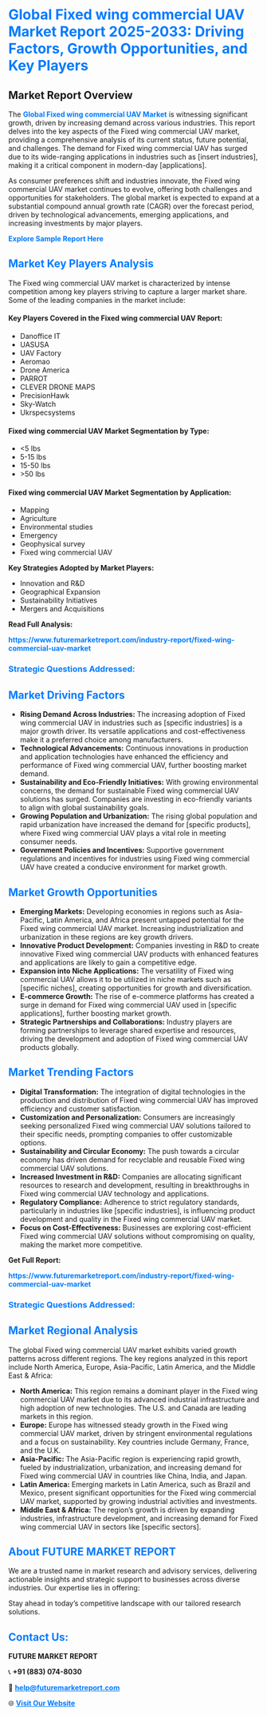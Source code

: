 <h1 style="color: #007BFF;">Global Fixed wing commercial UAV Market Report 2025-2033: Driving Factors, Growth Opportunities, and Key Players</h1>

<section id="overview">
<h2>Market Report Overview</h2>
<p>The <a href="https://www.futuremarketreport.com/industry-report/fixed-wing-commercial-uav-market" style="color: #007BFF; text-decoration: none;"><strong>Global Fixed wing commercial UAV Market</strong></a> is witnessing significant growth, driven by increasing demand across various industries. This report delves into the key aspects of the Fixed wing commercial UAV market, providing a comprehensive analysis of its current status, future potential, and challenges. The demand for Fixed wing commercial UAV has surged due to its wide-ranging applications in industries such as [insert industries], making it a critical component in modern-day [applications].</p>
<p>As consumer preferences shift and industries innovate, the Fixed wing commercial UAV market continues to evolve, offering both challenges and opportunities for stakeholders. The global market is expected to expand at a substantial compound annual growth rate (CAGR) over the forecast period, driven by technological advancements, emerging applications, and increasing investments by major players.</p>
</section>

<section id="overview">
<p><a href="https://www.futuremarketreport.com/request-sample/reportId=116668" style="color: #007BFF; text-decoration: none;"><strong>Explore Sample Report Here</strong></a></p>
</section>

<section id="key-players">
<h2 style="color: #007BFF;">Market Key Players Analysis</h2>
<p>The Fixed wing commercial UAV market is characterized by intense competition among key players striving to capture a larger market share. Some of the leading companies in the market include:</p>
<h4>Key Players Covered in the Fixed wing commercial UAV Report:</h4>
<ul><li>Danoffice IT</li><li>UASUSA</li><li>UAV Factory</li><li>Aeromao</li><li>Drone America</li><li>PARROT</li><li>CLEVER DRONE MAPS</li><li>PrecisionHawk</li><li>Sky-Watch</li><li>Ukrspecsystems</li></ul>
<h4>Fixed wing commercial UAV Market Segmentation by Type:</h4>
<ul><li>&lt;5 lbs</li><li>5-15 lbs</li><li>15-50 lbs</li><li>&gt;50 lbs</li></ul>

<h4>Fixed wing commercial UAV Market Segmentation by Application:</h4>
<ul><li>Mapping</li><li>Agriculture</li><li>Environmental studies</li><li>Emergency</li><li>Geophysical survey</li><li>Fixed wing commercial UAV</li></ul>
<p><strong>Key Strategies Adopted by Market Players:</strong></p>
<ul>
<li>Innovation and R&D</li>
<li>Geographical Expansion</li>
<li>Sustainability Initiatives</li>
<li>Mergers and Acquisitions</li>
</ul>
</section>

<section>
<p><strong>Read Full Analysis: </strong></p><a href="https://www.futuremarketreport.com/industry-report/fixed-wing-commercial-uav-market" style="color: #007BFF; text-decoration: none;"><strong>https://www.futuremarketreport.com/industry-report/fixed-wing-commercial-uav-market</strong></a>
<h3 style="color: #007BFF;">Strategic Questions Addressed:</h3>
</section>

<section id="driving-factors">
<h2 style="color: #007BFF;">Market Driving Factors</h2>
<ul>
<li><strong>Rising Demand Across Industries:</strong> The increasing adoption of Fixed wing commercial UAV in industries such as [specific industries] is a major growth driver. Its versatile applications and cost-effectiveness make it a preferred choice among manufacturers.</li>
<li><strong>Technological Advancements:</strong> Continuous innovations in production and application technologies have enhanced the efficiency and performance of Fixed wing commercial UAV, further boosting market demand.</li>
<li><strong>Sustainability and Eco-Friendly Initiatives:</strong> With growing environmental concerns, the demand for sustainable Fixed wing commercial UAV solutions has surged. Companies are investing in eco-friendly variants to align with global sustainability goals.</li>
<li><strong>Growing Population and Urbanization:</strong> The rising global population and rapid urbanization have increased the demand for [specific products], where Fixed wing commercial UAV plays a vital role in meeting consumer needs.</li>
<li><strong>Government Policies and Incentives:</strong> Supportive government regulations and incentives for industries using Fixed wing commercial UAV have created a conducive environment for market growth.</li>
</ul>
</section>

<section id="growth-opportunities">
<h2 style="color: #007BFF;">Market Growth Opportunities</h2>
<ul>
<li><strong>Emerging Markets:</strong> Developing economies in regions such as Asia-Pacific, Latin America, and Africa present untapped potential for the Fixed wing commercial UAV market. Increasing industrialization and urbanization in these regions are key growth drivers.</li>
<li><strong>Innovative Product Development:</strong> Companies investing in R&D to create innovative Fixed wing commercial UAV products with enhanced features and applications are likely to gain a competitive edge.</li>
<li><strong>Expansion into Niche Applications:</strong> The versatility of Fixed wing commercial UAV allows it to be utilized in niche markets such as [specific niches], creating opportunities for growth and diversification.</li>
<li><strong>E-commerce Growth:</strong> The rise of e-commerce platforms has created a surge in demand for Fixed wing commercial UAV used in [specific applications], further boosting market growth.</li>
<li><strong>Strategic Partnerships and Collaborations:</strong> Industry players are forming partnerships to leverage shared expertise and resources, driving the development and adoption of Fixed wing commercial UAV products globally.</li>
</ul>
</section>

<section id="trending-factors">
<h2 style="color: #007BFF;">Market Trending Factors</h2>
<ul>
<li><strong>Digital Transformation:</strong> The integration of digital technologies in the production and distribution of Fixed wing commercial UAV has improved efficiency and customer satisfaction.</li>
<li><strong>Customization and Personalization:</strong> Consumers are increasingly seeking personalized Fixed wing commercial UAV solutions tailored to their specific needs, prompting companies to offer customizable options.</li>
<li><strong>Sustainability and Circular Economy:</strong> The push towards a circular economy has driven demand for recyclable and reusable Fixed wing commercial UAV solutions.</li>
<li><strong>Increased Investment in R&D:</strong> Companies are allocating significant resources to research and development, resulting in breakthroughs in Fixed wing commercial UAV technology and applications.</li>
<li><strong>Regulatory Compliance:</strong> Adherence to strict regulatory standards, particularly in industries like [specific industries], is influencing product development and quality in the Fixed wing commercial UAV market.</li>
<li><strong>Focus on Cost-Effectiveness:</strong> Businesses are exploring cost-efficient Fixed wing commercial UAV solutions without compromising on quality, making the market more competitive.</li>
</ul>
</section>

<section>
<p><strong>Get Full Report: </strong></p><a href="https://www.futuremarketreport.com/industry-report/fixed-wing-commercial-uav-market" style="color: #007BFF; text-decoration: none;"><strong>https://www.futuremarketreport.com/industry-report/fixed-wing-commercial-uav-market</strong></a>
<h3 style="color: #007BFF;">Strategic Questions Addressed:</h3>
</section>


<section id="regional-analysis">
<h2 style="color: #007BFF;">Market Regional Analysis</h2>
<p>The global Fixed wing commercial UAV market exhibits varied growth patterns across different regions. The key regions analyzed in this report include North America, Europe, Asia-Pacific, Latin America, and the Middle East & Africa:</p>
<ul>
<li><strong>North America:</strong> This region remains a dominant player in the Fixed wing commercial UAV market due to its advanced industrial infrastructure and high adoption of new technologies. The U.S. and Canada are leading markets in this region.</li>
<li><strong>Europe:</strong> Europe has witnessed steady growth in the Fixed wing commercial UAV market, driven by stringent environmental regulations and a focus on sustainability. Key countries include Germany, France, and the U.K.</li>
<li><strong>Asia-Pacific:</strong> The Asia-Pacific region is experiencing rapid growth, fueled by industrialization, urbanization, and increasing demand for Fixed wing commercial UAV in countries like China, India, and Japan.</li>
<li><strong>Latin America:</strong> Emerging markets in Latin America, such as Brazil and Mexico, present significant opportunities for the Fixed wing commercial UAV market, supported by growing industrial activities and investments.</li>
<li><strong>Middle East & Africa:</strong> The region’s growth is driven by expanding industries, infrastructure development, and increasing demand for Fixed wing commercial UAV in sectors like [specific sectors].</li>
</ul>
</section>

<footer>
<h2 style="color: #007BFF;">About FUTURE MARKET REPORT</h2>
<p>We are a trusted name in market research and advisory services, delivering actionable insights and strategic support to businesses across diverse industries. Our expertise lies in offering:</p>

<p>Stay ahead in today’s competitive landscape with our tailored research solutions.</p>

<h2 style="color: #007BFF;">Contact Us:</h2>
<p><strong>FUTURE MARKET REPORT</strong></p>
<p>📞 <strong>+91 (883) 074-8030</strong></p>
<p>📧 <strong><a href="mailto:help@futuremarketreport.com" style="color: #007BFF;">help@futuremarketreport.com</a></strong></p>
<p>🌐 <strong><a href="https://www.futuremarketreport.com/" style="color: #007BFF;">Visit Our Website</a></strong></p>
</footer>